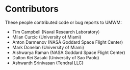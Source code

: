 # Contributors

These people contributed code or bug reports to UMWM:

* Tim Campbell (Naval Research Laboratory)
* Milan Curcic (University of Miami)
* Anton Darmenov (NASA Goddard Space Flight Center)
* Mark Donelan (University of Miami)
* Aishwarya Raman (NASA Goddard Space Flight Center)
* Dalton Kei Sasaki (University of Sao Paolo)
* Ashwanth Srinivasan (Tendral LLC)
